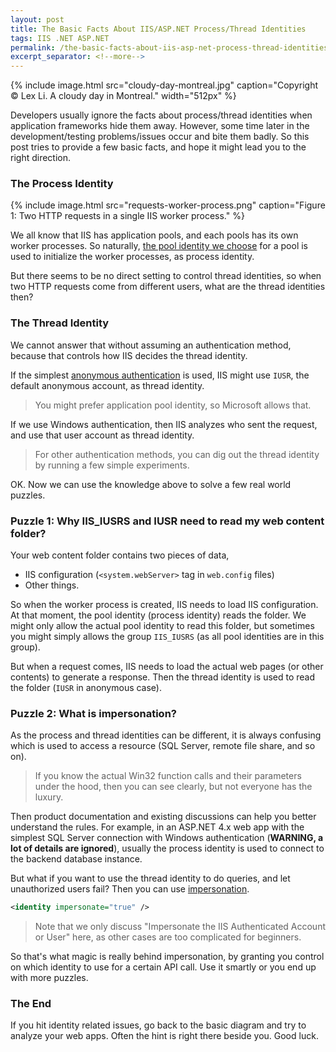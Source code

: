 ```yaml
---
layout: post
title: The Basic Facts About IIS/ASP.NET Process/Thread Identities
tags: IIS .NET ASP.NET
permalink: /the-basic-facts-about-iis-asp-net-process-thread-identities-835eaac876a0
excerpt_separator: <!--more-->
---
```

{% include image.html
src="cloudy-day-montreal.jpg" caption="Copyright © Lex Li. A cloudy day in Montreal." width="512px" %}

Developers usually ignore the facts about process/thread identities when application frameworks hide them away. However, some time later in the development/testing problems/issues occur and bite them badly. So this post tries to provide a few basic facts, and hope it might lead you to the right direction.
<!--more-->

### The Process Identity

{% include image.html
src="requests-worker-process.png" caption="Figure 1: Two HTTP requests in a single IIS worker process." %}

We all know that IIS has application pools, and each pools has its own worker processes. So naturally, [the pool identity we choose](https://docs.microsoft.com/en-us/iis/configuration/system.applicationhost/applicationpools/add/processmodel#configuration) for a pool is used to initialize the worker processes, as process identity.

But there seems to be no direct setting to control thread identities, so when two HTTP requests come from different users, what are the thread identities then?

### The Thread Identity

We cannot answer that without assuming an authentication method, because that controls how IIS decides the thread identity.

If the simplest [anonymous authentication](https://docs.microsoft.com/en-us/iis/configuration/system.webserver/security/authentication/anonymousauthentication#configuration) is used, IIS might use `IUSR`, the default anonymous account, as thread identity.

> You might prefer application pool identity, so Microsoft allows that.

If we use Windows authentication, then IIS analyzes who sent the request, and use that user account as thread identity.

> For other authentication methods, you can dig out the thread identity by running a few simple experiments.

OK. Now we can use the knowledge above to solve a few real world puzzles.

### Puzzle 1: Why IIS_IUSRS and IUSR need to read my web content folder?

Your web content folder contains two pieces of data,

* IIS configuration (`<system.webServer>` tag in `web.config` files)
* Other things.

So when the worker process is created, IIS needs to load IIS configuration. At that moment, the pool identity (process identity) reads the folder. We might only allow the actual pool identity to read this folder, but sometimes you might simply allows the group `IIS_IUSRS` (as all pool identities are in this group).

But when a request comes, IIS needs to load the actual web pages (or other contents) to generate a response. Then the thread identity is used to read the folder (`IUSR` in anonymous case).

### Puzzle 2: What is impersonation?

As the process and thread identities can be different, it is always confusing which is used to access a resource (SQL Server, remote file share, and so on).

> If you know the actual Win32 function calls and their parameters under the hood, then you can see clearly, but not everyone has the luxury.

Then product documentation and existing discussions can help you better understand the rules. For example, in an ASP.NET 4.x web app with the simplest SQL Server connection with Windows authentication (**WARNING, a lot of details are ignored**), usually the process identity is used to connect to the backend database instance.

But what if you want to use the thread identity to do queries, and let unauthorized users fail? Then you can use [impersonation](https://support.microsoft.com/en-ca/help/306158/how-to-implement-impersonation-in-an-asp-net-application).

``` xml
<identity impersonate="true" />
```

> Note that we only discuss "Impersonate the IIS Authenticated Account or User" here, as other cases are too complicated for beginners.

So that's what magic is really behind impersonation, by granting you control on which identity to use for a certain API call. Use it smartly or you end up with more puzzles.

### The End

If you hit identity related issues, go back to the basic diagram and try to analyze your web apps. Often the hint is right there beside you. Good luck.
